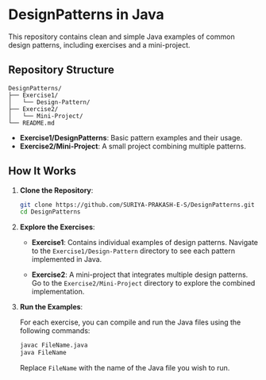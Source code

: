 # DesignPatterns in Java

This repository contains clean and simple Java examples of common design patterns, including exercises and a mini-project.

## Repository Structure

```
DesignPatterns/
├── Exercise1/
│   └── Design-Pattern/
├── Exercise2/
│   └── Mini-Project/
└── README.md
```

* **Exercise1/DesignPatterns**: Basic pattern examples and their usage.
* **Exercise2/Mini-Project**: A small project combining multiple patterns.

## How It Works

1. **Clone the Repository**:

   ```bash
   git clone https://github.com/SURIYA-PRAKASH-E-S/DesignPatterns.git
   cd DesignPatterns
   ```

2. **Explore the Exercises**:

   * **Exercise1**: Contains individual examples of design patterns. Navigate to the `Exercise1/Design-Pattern` directory to see each pattern implemented in Java.

   * **Exercise2**: A mini-project that integrates multiple design patterns. Go to the `Exercise2/Mini-Project` directory to explore the combined implementation.

3. **Run the Examples**:

   For each exercise, you can compile and run the Java files using the following commands:

   ```bash
   javac FileName.java
   java FileName
   ```
   Replace `FileName` with the name of the Java file you wish to run.


